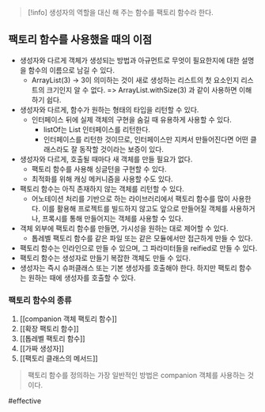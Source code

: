 > [!info] 생성자의 역할을 대신 해 주는 함수를 팩토리 함수라 한다.

## 팩토리 함수를 사용했을 때의 이점
- 생성자와 다르게 객체가 생성되는 방법과 아규먼트로 무엇이 필요한지에 대한 설명을 함수의 이름으로 남길 수 있다. 
	- ArrayList(3) -> 3이 의미하는 것이 새로 생성하는 리스트의 첫 요소인지 리스트의 크기인지 알 수 없다. => ArrayList.withSize(3) 과 같이 사용하면 이해하기 쉽다.
- 생성자와 다르게, 함수가 원하는 형태의 타입을 리턴할 수 있다. 
	- 인터페이스 뒤에 실제 객체의 구현을 숨길 때 유용하게 사용할 수 있다.
		- listOf는 List 인터페이스를 리턴한다.
		- 인터페이스를 리턴한 것이므로, 인터페이스만 지켜서 만들어진다면 어떤 클래스라도 잘 동작할 것이라는 보증이 있다. 
- 생성자와 다르게, 호출될 때마다 새 객체를 만들 필요가 없다.
	- 팩토리 함수를 사용해 싱글턴을 구현할 수 있다.
	- 최적화를 위해 캐싱 메커니즘을 사용할 수도 있다.
- 팩토리 함수는 아직 존재하지 않는 객체를 리턴할 수 있다.
	- 어노테이션 처리를 기반으로 하는 라이브러리에서 팩토리 함수를 많이 사용한다.
	이를 활용해 프로젝트를 빌드하지 않고도 앞으로 만들어질 객체를 사용하거나, 프록시를 통해 만들어지는 객체를 사용할 수 있다.
- 객체 외부에 팩토리 함수를 만들면, 가시성을 원하는 대로 제어할 수 있다.
	- 톱레벨 팩토리 함수를 같은 파일 또는 같은 모듈에서만 접근하게 만들 수 있다.
- 팩토리 함수는 인라인으로 만들 수 있으며, 그 파라미터들을 reified로 만들 수 있다.
- 팩토리 함수는 생성자로 만들기 복잡한 객체도 만들 수 있다.
- 생성자는 즉시 슈퍼클래스 또는 기본 생성자를 호출해야 한다. 하지만 팩토리 함수는 원하는 때에 생성자를 호출할 수 있다.
### 팩토리 함수의 종류
1. [[companion 객체 팩토리 함수]]
2. [[확장 팩토리 함수]]
3. [[톱레벨 팩토리 함수]]
4. [[가짜 생성자]]
5. [[팩토리 클래스의 메서드]]

> 팩토리 함수를 정의하는 가장 일반적인 방법은 companion 객체를 사용하는 것이다.

#effective 